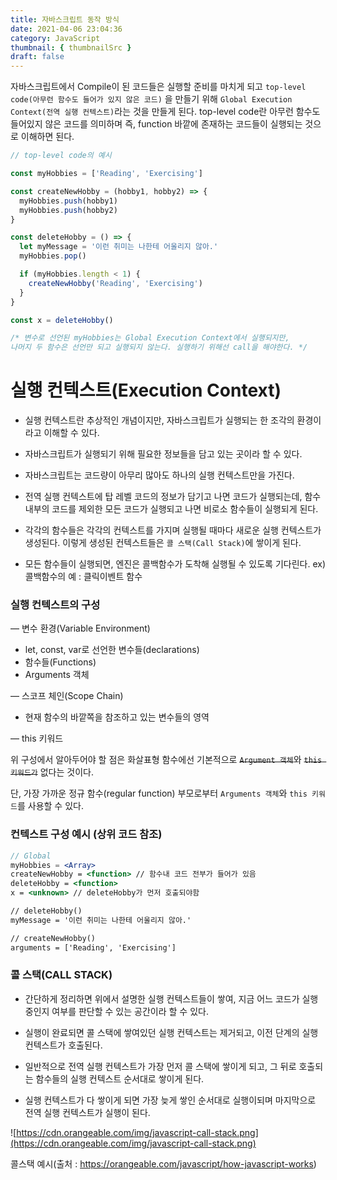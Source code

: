 ```yaml
---
title: 자바스크립트 동작 방식
date: 2021-04-06 23:04:36
category: JavaScript
thumbnail: { thumbnailSrc }
draft: false
---
```


자바스크립트에서 Compile이 된 코드들은 실행할 준비를 마치게 되고 `top-level code(아무런 함수도 들어가 있지 않은 코드)` 을 만들기 위해 `Global Execution Context(전역 실행 컨텍스트)`라는 것을 만들게 된다. top-level code란 아무런 함수도 들어있지 않은 코드를 의미하며 즉, function 바깥에 존재하는 코드들이 실행되는 것으로 이해하면 된다.

```jsx
// top-level code의 예시

const myHobbies = ['Reading', 'Exercising']

const createNewHobby = (hobby1, hobby2) => {
  myHobbies.push(hobby1)
  myHobbies.push(hobby2)
}

const deleteHobby = () => {
  let myMessage = '이런 취미는 나한테 어울리지 않아.'
  myHobbies.pop()

  if (myHobbies.length < 1) {
    createNewHobby('Reading', 'Exercising')
  }
}

const x = deleteHobby()

/* 변수로 선언된 myHobbies는 Global Execution Context에서 실행되지만,
나머지 두 함수은 선언만 되고 실행되지 않는다. 실행하기 위해선 call을 해야한다. */
```

# 실행 컨텍스트(Execution Context)

- 실행 컨텍스트란 추상적인 개념이지만, 자바스크립트가 실행되는 한 조각의 환경이라고 이해할 수 있다.
- 자바스크립트가 실행되기 위해 필요한 정보들을 담고 있는 곳이라 할 수 있다.
- 자바스크립트는 코드량이 아무리 많아도 하나의 실행 컨텍스트만을 가진다.

- 전역 실행 컨텍스트에 탑 레벨 코드의 정보가 담기고 나면 코드가 실행되는데, 함수 내부의 코드를 제외한 모든 코드가 실행되고 나면 비로소 함수들이 실행되게 된다.

- 각각의 함수들은 각각의 컨텍스트를 가지며 실행될 때마다 새로운 실행 컨텍스트가 생성된다. 이렇게 생성된 컨텍스트들은 `콜 스택(Call Stack)`에 쌓이게 된다.

- 모든 함수들이 실행되면, 엔진은 콜백함수가 도착해 실행될 수 있도록 기다린다. ex) 콜백함수의 예 : 클릭이벤트 함수

### 실행 컨텍스트의 구성

— 변수 환경(Variable Environment)

- let, const, var로 선언한 변수들(declarations)
- 함수들(Functions)
- Arguments 객체

— 스코프 체인(Scope Chain)

- 현재 함수의 바깥쪽을 참조하고 있는 변수들의 영역

— this 키워드

위 구성에서 알아두어야 할 점은 화살표형 함수에선 기본적으로 ~~`Argument 객체`~~와 ~~`this 키워드가`~~ 없다는 것이다.

단, 가장 가까운 정규 함수(regular function) 부모로부터 `Arguments 객체`와 `this 키워드`를 사용할 수 있다.

### 컨텍스트 구성 예시 (상위 코드 참조)

```jsx
// Global
myHobbies = <Array>
createNewHobby = <function> // 함수내 코드 전부가 들어가 있음
deleteHobby = <function>
x = <unknown> // deleteHobby가 먼저 호출되야함

// deleteHobby()
myMessage = '이런 취미는 나한테 어울리지 않아.'

// createNewHobby()
arguments = ['Reading', 'Exercising']
```

### 콜 스택(CALL STACK)

- 간단하게 정리하면 위에서 설명한 실행 컨텍스트들이 쌓여, 지금 어느 코드가 실행중인지 여부를 판단할 수 있는 공간이라 할 수 있다.

- 실행이 완료되면 콜 스택에 쌓여있던 실행 컨텍스트는 제거되고, 이전 단계의 실행 컨텍스트가 호출된다.

- 일반적으로 전역 실행 컨텍스트가 가장 먼저 콜 스택에 쌓이게 되고, 그 뒤로 호출되는 함수들의 실행 컨텍스트 순서대로 쌓이게 된다.

- 실행 컨텍스트가 다 쌓이게 되면 가장 늦게 쌓인 순서대로 실행이되며 마지막으로 전역 실행 컨텍스트가 실행이 된다.

![https://cdn.orangeable.com/img/javascript-call-stack.png](https://cdn.orangeable.com/img/javascript-call-stack.png)

콜스택 예시(출처 : https://orangeable.com/javascript/how-javascript-works)
